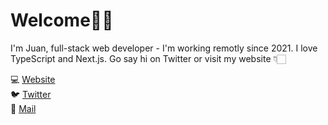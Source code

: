 # Welcome👋🏼

I'm Juan, full-stack web developer - I'm working remotly since 2021. I love TypeScript and Next.js. Go say hi on Twitter or visit my website 👇🏻

💻 [Website](https://juanalvarez.vercel.com)   
🐦 [Twitter](https://twitter.com/Juanzenweb)  
📧 [Mail](mailto:juanandres140299@gmail.com)
